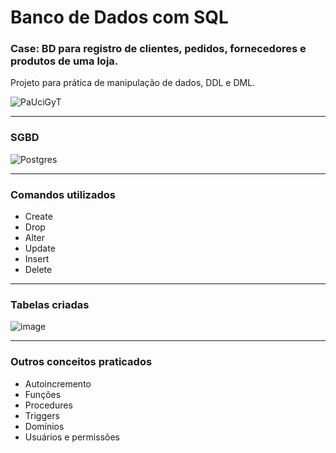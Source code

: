 # Banco de Dados com SQL 

### Case: BD para registro de clientes, pedidos, fornecedores e produtos de uma loja.
Projeto para prática de manipulação de dados, DDL e DML.

![PaUciGyT](https://github.com/nayara-lucia/db-loja/assets/126920974/11053628-6516-4d6a-a0ad-8b1808a462d9)

<hr>

### SGBD

![Postgres](https://img.shields.io/badge/postgres-%23316192.svg?style=for-the-badge&logo=postgresql&logoColor=white)

<hr>

### Comandos utilizados

- Create
- Drop
- Alter
- Update
- Insert
- Delete

<hr>

### Tabelas criadas

![image](https://github.com/nayara-lucia/db-loja/assets/126920974/bb129a2e-bd97-4ff5-869c-edf9a64c2d10)

<hr>

### Outros conceitos praticados

- Autoincremento
- Funções
- Procedures
- Triggers
- Domínios
- Usuários e permissões

  
